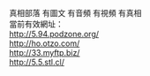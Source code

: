真相部落 有圖文 有音頻 有視頻 有真相<br>
當前有效網址：<br>
http://5.94.podzone.org/<br>
http://ho.otzo.com/<br>
http://33.myftp.biz/<br>
http://5.5.stl.cl/<br>
